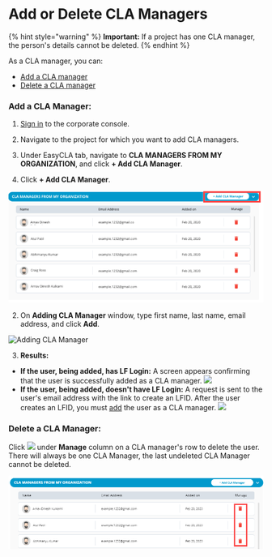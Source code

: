 # Add or Delete CLA Managers

{% hint style="warning" %}
**Important:** If a project has one CLA manager, the person's details cannot be deleted.
{% endhint %}

As a CLA manager, you can:

* [Add a CLA manager](add-or-delete-cla-managers.md#add-a-cla-manager)
* [Delete a CLA manager](add-or-delete-cla-managers.md#delete-a-cla-manager)

### Add a CLA Manager:

1. [Sign in](sign-in-to-the-cla-corporate-console.md) to the corporate console.

2. Navigate to the project for which you want to add CLA managers.

3. Under EasyCLA tab, navigate to **CLA MANAGERS FROM MY ORGANIZATION**, and click **+ Add CLA Manager**.

1. Click **+ Add CLA Manager**.

![Add CLA Manager](../../../.gitbook/assets/cla-managers-from-my-organization.png)

2. On **Adding CLA Manager** window, type first name, last name, email address, and click **Add**.

![Adding CLA Manager](https://gblobscdn.gitbook.com/assets%2F-M2DCN9UgoRgMEkgnLyP%2F-M9WNn7lqBje4DX2Irn-%2F-M9Y1LTmgKwkHVbHABGk%2Fadding%20cla%20manager%20window.png?alt=media&token=0de68199-4f6c-4215-9988-b09f49e0c993)

3. **Results:**

* **If the user, being added, has LF Login:** A screen appears confirming that the user is successfully added as a CLA manager.  ![](https://firebasestorage.googleapis.com/v0/b/gitbook-28427.appspot.com/o/assets%2F-M2DCN9UgoRgMEkgnLyP%2F-M9WNn7lqBje4DX2Irn-%2F-M9Y4JFdjqQX-qRldTsh%2Fcla%20manager%20successfully%20added.png?alt=media&token=d25a15ba-058d-47bd-9524-c10638ba4757)
* **If the user, being added, doesn't have LF Login:** A request is sent to the user's email address with the link to create an LFID. After the user creates an LFID, you must [add](add-or-delete-cla-managers.md) the user as a CLA manager. ![](https://firebasestorage.googleapis.com/v0/b/gitbook-28427.appspot.com/o/assets%2F-M2DCN9UgoRgMEkgnLyP%2F-M9WNn7lqBje4DX2Irn-%2F-M9Y4iWqpmrRdH8NjKL5%2Frequest%20sent%20to%20add%20a%20cla%20manager.png?alt=media&token=210185e2-d2d5-4954-b081-daf2dc2752a8)

### Delete a CLA Manager:

Click ![](https://firebasestorage.googleapis.com/v0/b/gitbook-28427.appspot.com/o/assets%2F-M2DCN9UgoRgMEkgnLyP%2F-M9WNn7lqBje4DX2Irn-%2F-M9Y5z1DnSglCZbaXzg0%2Fdelete%20icon.png?alt=media&token=2333c400-d6bf-4c6e-93e9-52d4c00113d9) under **Manage** column on a CLA manager's row to delete the user. There will always be one CLA Manager, the last undeleted CLA Manager cannot be deleted.

![Delete CLA Manager](../../../.gitbook/assets/delete-cla-manager.png)

